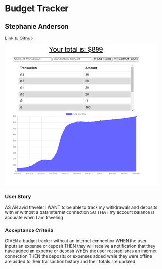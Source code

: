# Budget Tracker 
## Stephanie Anderson

[Link to Github](https://github.com/git6548/Budget-Tracker)

![screenshot](./screenshot.jpg)

### User Story
AS AN avid traveler
I WANT to be able to track my withdrawals and deposits with or without a data/internet connection
SO THAT my account balance is accurate when I am traveling 
### Acceptance Criteria
GIVEN a budget tracker without an internet connection
WHEN the user inputs an expense or deposit
THEN they will receive a notification that they have added an expense or deposit
WHEN the user reestablishes an internet connection
THEN the deposits or expenses added while they were offline are added to their transaction history and their totals are updated